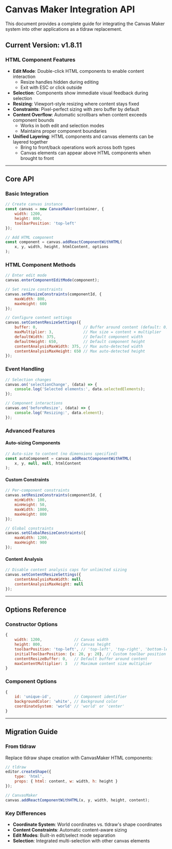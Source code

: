 # Canvas Maker Integration API

This document provides a complete guide for integrating the Canvas Maker system into other applications as a tldraw replacement.

## Current Version: v1.8.11

### HTML Component Features

- **Edit Mode**: Double-click HTML components to enable content interaction
  - Resize handles hidden during editing
  - Exit with ESC or click outside
- **Selection**: Components show immediate visual feedback during selection
- **Resizing**: Viewport-style resizing where content stays fixed
- **Constraints**: Pixel-perfect sizing with zero buffer by default
- **Content Overflow**: Automatic scrollbars when content exceeds component bounds
  - Works in both edit and selection modes
  - Maintains proper component boundaries
- **Unified Layering**: HTML components and canvas elements can be layered together
  - Bring to front/back operations work across both types
  - Canvas elements can appear above HTML components when brought to front

---

## Core API

### Basic Integration

```javascript
// Create canvas instance
const canvas = new CanvasMaker(container, {
    width: 1200,
    height: 800,
    toolbarPosition: 'top-left'
});

// Add HTML component
const component = canvas.addReactComponentWithHTML(
    x, y, width, height, htmlContent, options
);
```

### HTML Component Methods

```javascript
// Enter edit mode
canvas.enterComponentEditMode(component);

// Set resize constraints  
canvas.setResizeConstraints(componentId, {
    maxWidth: 800,
    maxHeight: 600
});

// Configure content settings
canvas.setContentResizeSettings({
    buffer: 0,                    // Buffer around content (default: 0)
    maxMultiplier: 3,             // Max size = content × multiplier
    defaultWidth: 375,            // Default component width
    defaultHeight: 650,           // Default component height
    contentAnalysisMaxWidth: 375, // Max auto-detected width
    contentAnalysisMaxHeight: 650 // Max auto-detected height
});
```

### Event Handling

```javascript
// Selection changes
canvas.on('selectionChange', (data) => {
    console.log('Selected elements:', data.selectedElements);
});

// Component interactions
canvas.on('beforeResize', (data) => {
    console.log('Resizing:', data.element);
});
```

### Advanced Features

#### Auto-sizing Components
```javascript
// Auto-size to content (no dimensions specified)
const autoComponent = canvas.addReactComponentWithHTML(
    x, y, null, null, htmlContent
);
```

#### Custom Constraints
```javascript
// Per-component constraints
canvas.setResizeConstraints(componentId, {
    minWidth: 100,
    minHeight: 50,
    maxWidth: 1000,
    maxHeight: 800
});

// Global constraints
canvas.setGlobalResizeConstraints({
    maxWidth: 1200,
    maxHeight: 900
});
```

#### Content Analysis
```javascript
// Disable content analysis caps for unlimited sizing
canvas.setContentResizeSettings({
    contentAnalysisMaxWidth: null,
    contentAnalysisMaxHeight: null
});
```

---

## Options Reference

### Constructor Options
```javascript
{
    width: 1200,              // Canvas width
    height: 800,              // Canvas height
    toolbarPosition: 'top-left', // 'top-left', 'top-right', 'bottom-left', 'bottom-right'
    initialToolbarPosition: {x: 20, y: 20}, // Custom toolbar position
    contentResizeBuffer: 0,   // Default buffer around content
    maxContentMultiplier: 3   // Maximum content size multiplier
}
```

### Component Options
```javascript
{
    id: 'unique-id',          // Component identifier
    backgroundColor: 'white', // Background color
    coordinateSystem: 'world' // 'world' or 'center'
}
```

---

## Migration Guide

### From tldraw
Replace tldraw shape creation with CanvasMaker HTML components:

```javascript
// tldraw
editor.createShape({
    type: 'html',
    props: { html: content, w: width, h: height }
});

// CanvasMaker
canvas.addReactComponentWithHTML(x, y, width, height, content);
```

### Key Differences
- **Coordinate System**: World coordinates vs. tldraw's shape coordinates
- **Content Constraints**: Automatic content-aware sizing
- **Edit Modes**: Built-in edit/select mode separation
- **Selection**: Integrated multi-selection with other canvas elements